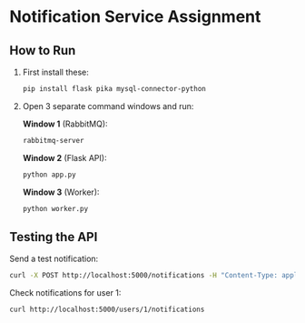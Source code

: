 # Notification Service Assignment

## How to Run
1. First install these:
   ```bash
   pip install flask pika mysql-connector-python
   ```

2. Open 3 separate command windows and run:

   **Window 1** (RabbitMQ):
   ```bash
   rabbitmq-server
   ```

   **Window 2** (Flask API):
   ```bash
   python app.py
   ```

   **Window 3** (Worker):
   ```bash
   python worker.py
   ```

## Testing the API
Send a test notification:
```bash
curl -X POST http://localhost:5000/notifications -H "Content-Type: application/json" -d "{\"user_id\":1,\"message\":\"Test\",\"notification_type\":\"email\"}"
```

Check notifications for user 1:
```bash
curl http://localhost:5000/users/1/notifications
```